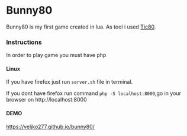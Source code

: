 # Bunny80
Bunny80 is my first game created in lua.
As tool i used [Tic80](https://tic80.com/).

### Instructions

In order to play game you must have php
#### Linux

If you have firefox just run `server.sh` file in terminal.

If you dont have firefox run command `php -S localhost:8000`,go in your browser on http://localhost:8000

#### DEMO

https://veljko277.github.io/bunny80/
